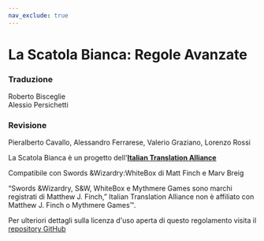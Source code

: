 ```yaml
---
nav_exclude: true
---
```


# La Scatola Bianca: Regole Avanzate

### Traduzione
Roberto Bisceglie  
Alessio Persichetti

### Revisione
Pieralberto Cavallo, Alessandro Ferrarese, Valerio Graziano, Lorenzo Rossi

La Scatola Bianca è un progetto dell'[**Italian Translation Alliance**](https://italian-translation-alliance.github.io)

Compatibile con Swords &Wizardry:WhiteBox di Matt Finch e Marv Breig

“Swords &Wizardry, S&W, WhiteBox e Mythmere Games sono marchi registrati di Matthew J. Finch,”
Italian Translation Alliance non è affiliato con Matthew J. Finch o Mythmere Games™.

Per ulteriori dettagli sulla licenza d'uso aperta di questo regolamento visita il [repository GitHub](//github.com/Italian-Translation-Alliance/lsb-regole-avanzate) 